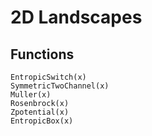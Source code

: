 # 2D Landscapes

## Functions

```@docs
EntropicSwitch(x)
SymmetricTwoChannel(x)
Muller(x)
Rosenbrock(x)
Zpotential(x)
EntropicBox(x)
```
